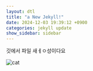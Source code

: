 ```yaml
---
layout: dtl
title: "a New Jekyll!"
date: 2024-12-03 19:39:12 +0900
categories: jekyll update
show_sidebar: sidebar
---
```


깃에서 파일 새ㅔㅇ성이다요

![cat](https://github.com/user-attachments/assets/bfeb3c55-aed0-45e8-8dc7-9ab3e95df738)
